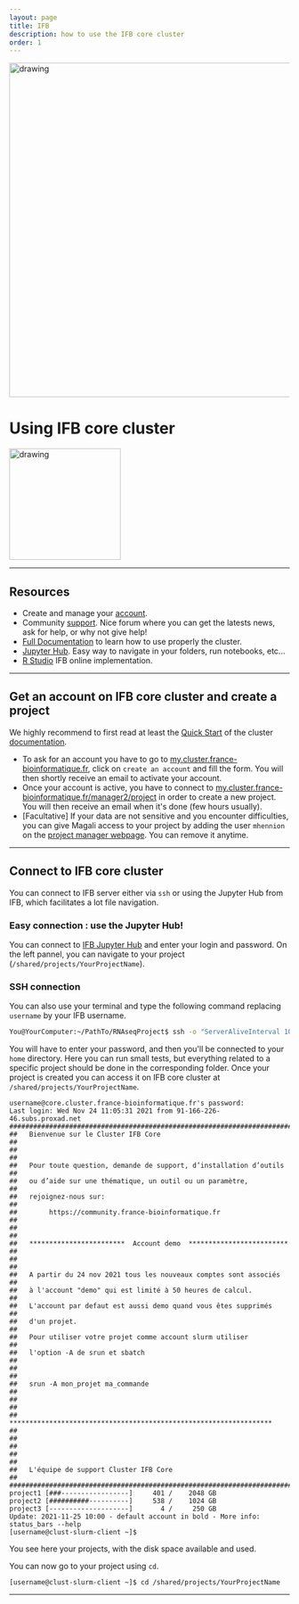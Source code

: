 ```yaml
---
layout: page
title: IFB
description: how to use the IFB core cluster
order: 1
---
```


<img src="{{site.baseurl}}/images/banner.png" alt="drawing" width="600"/>

# Using IFB core cluster 

<img src="{{site.baseurl}}/images/ifb.png" alt="drawing" width="200" align=right/>

---
## Resources 
  - Create and manage your [account](https://my.cluster.france-bioinformatique.fr/manager2/login).  
  - Community [support](https://community.cluster.france-bioinformatique.fr). Nice forum where you can get the latests news, ask for help, or why not give help!   
  - [Full Documentation](https://ifb-elixirfr.gitlab.io/cluster/doc/) to learn how to use properly the cluster.
  - [Jupyter Hub](https://jupyterhub.cluster.france-bioinformatique.fr). Easy way to navigate in your folders, run notebooks, etc...
  - [R Studio](https://rstudio.cluster.france-bioinformatique.fr/) IFB online implementation.   


---
## Get an account on IFB core cluster and create a project

We highly recommend to first read at least the [Quick Start](https://ifb-elixirfr.gitlab.io/cluster/doc/quick-start/) of the cluster [documentation](https://ifb-elixirfr.gitlab.io/cluster/doc/). 

- To ask for an account you have to go to [my.cluster.france-bioinformatique.fr](https://my.cluster.france-bioinformatique.fr/manager2/login), click on `create an account` and fill the form. You will then shortly receive an email to activate your account.  
- Once your account is active, you have to connect to [my.cluster.france-bioinformatique.fr/manager2/project](https://my.cluster.france-bioinformatique.fr/manager2/project) in order to create a new project. You will then receive an email when it's done (few hours usually). 
- [Facultative] If your data are not sensitive and you encounter difficulties, you can give Magali access to your project by adding the user `mhennion` on the [project manager webpage](https://my.cluster.france-bioinformatique.fr/manager2/project). You can remove it anytime. 


---
## Connect to IFB core cluster
You can connect to IFB server either via `ssh` or using the Jupyter Hub from IFB, which facilitates a lot file navigation. 

### Easy connection : use the Jupyter Hub!
You can connect to [IFB Jupyter Hub](https://jupyterhub.cluster.france-bioinformatique.fr/) and enter your login and password. On the left pannel, you can navigate to your project (`/shared/projects/YourProjectName`). 


### SSH connection 
You can also use your terminal and type the following command replacing `username` by your IFB username. 

```bash
You@YourComputer:~/PathTo/RNAseqProject$ ssh -o "ServerAliveInterval 10" -X username@core.cluster.france-bioinformatique.fr
```

You will have to enter your password, and then you'll be connected to your `home` directory. Here you can run small tests, but everything related to a specific project should be done in the corresponding folder. Once your project is created you can access it on IFB core cluster at `/shared/projects/YourProjectName`. 

```
username@core.cluster.france-bioinformatique.fr's password: 
Last login: Wed Nov 24 11:05:31 2021 from 91-166-226-46.subs.proxad.net
#############################################################################
##   Bienvenue sur le Cluster IFB Core                                     ##
##                                                                         ##
##   Pour toute question, demande de support, d’installation d’outils      ##
##   ou d’aide sur une thématique, un outil ou un paramètre,               ##
##   rejoignez-nous sur:                                                   ##
##        https://community.france-bioinformatique.fr                      ##
##                                                                         ##
##   ************************  Account demo  *************************     ##  
##                                                                         ##
##   A partir du 24 nov 2021 tous les nouveaux comptes sont associés       ##
##   à l'account "demo" qui est limité à 50 heures de calcul.              ##
##   L'account par defaut est aussi demo quand vous êtes supprimés         ##
##   d'un projet.                                                          ##
##   Pour utiliser votre projet comme account slurm utiliser               ##
##   l'option -A de srun et sbatch                                         ##
##                                                                         ##
##   srun -A mon_projet ma_commande                                        ##
##                                                                         ##
##   ******************************************************************    ##
##                                                                         ##
##                                                                         ##
##   L'équipe de support Cluster IFB Core                                  ##
#############################################################################
project1 [###-----------------]     401 /    2048 GB
project2 [##########----------]     538 /    1024 GB
project3 [--------------------]       4 /     250 GB
Update: 2021-11-25 10:00 - default account in bold - More info: status_bars --help
[username@clust-slurm-client ~]$ 
```
You see here your projects, with the disk space available and used. 

You can now go to your project using `cd`.

```
[username@clust-slurm-client ~]$ cd /shared/projects/YourProjectName
```

---
